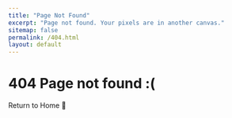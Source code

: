 ```yaml
---
title: "Page Not Found"
excerpt: "Page not found. Your pixels are in another canvas."
sitemap: false
permalink: /404.html
layout: default
---
```


<i class="fa-duotone fa-gears"></i>

# 404 Page not found :(

Return to Home 🏡 
